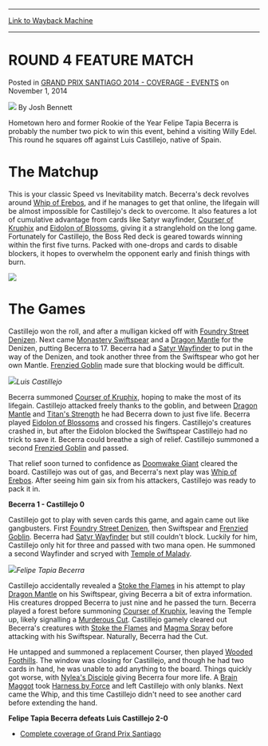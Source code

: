 
---
[Link to Wayback Machine](https://web.archive.org/web/20151029042346/http://magic.wizards.com/en/events/coverage/gpsan14/round-4-feature-match-2014-11-01)

[_metadata_:author]:- "Josh Bennett"
[_metadata_:description]:- "Hometown hero and former Rookie of the Year Felipe Tapia Becerra is probably the number two pick to win this event, behind a visiting Willy Edel. This round he squares off against Luis Castillejo, native of Spain."
[_metadata_:generator]:- "Drupal 7 (http://drupal.org)"
[_metadata_:node]:- "294361"
[_metadata_:publish_date]:- "2014-11-01"
[_metadata_:source]:- "div-main-content"
[_metadata_:title]:- "ROUND 4 FEATURE MATCH"
[_metadata_:wayback_capture_timestamp]:- "2015-10-29 04:23:46"
[_metadata_:wayback_raw_url]:- "https://web.archive.org/web/20151029042346id_/http://magic.wizards.com/en/events/coverage/gpsan14/round-4-feature-match-2014-11-01"
[_metadata_:wayback_url]:- "http://magic.wizards.com/en/events/coverage/gpsan14/round-4-feature-match-2014-11-01"
---


ROUND 4 FEATURE MATCH
=====================



 Posted in [GRAND PRIX SANTIAGO 2014 - COVERAGE - EVENTS](/en/events/coverage/gpsan14)
 on November 1, 2014 






![](https://media.magic.wizards.com/styles/auth_small/public/images/person/authorpic_joshbennett.jpg)
By Josh Bennett










Hometown hero and former Rookie of the Year Felipe Tapia Becerra is probably the number two pick to win this event, behind a visiting Willy Edel. This round he squares off against Luis Castillejo, native of Spain.


The Matchup
===========


This is your classic Speed vs Inevitability match. Becerra's deck revolves around [Whip of Erebos](http://gatherer.wizards.com/Pages/Card/Details.aspx?name=Whip+of+Erebos), and if he manages to get that online, the lifegain will be almost impossible for Castillejo's deck to overcome. It also features a lot of cumulative advantage from cards like Satyr wayfinder, [Courser of Kruphix](http://gatherer.wizards.com/Pages/Card/Details.aspx?name=Courser+of+Kruphix) and [Eidolon of Blossoms](http://gatherer.wizards.com/Pages/Card/Details.aspx?name=Eidolon+of+Blossoms), giving it a stranglehold on the long game. Fortunately for Castillejo, the Boss Red deck is geared towards winning within the first five turns. Packed with one-drops and cards to disable blockers, it hopes to overwhelm the opponent early and finish things with burn.


![](https://media.wizards.com/2014/events/gpsan14/Feature-Match-Area.jpg)

The Games
=========



Castillejo won the roll, and after a mulligan kicked off with [Foundry Street Denizen](http://gatherer.wizards.com/Pages/Card/Details.aspx?name=Foundry+Street+Denizen). Next came [Monastery Swiftspear](http://gatherer.wizards.com/Pages/Card/Details.aspx?name=Monastery+Swiftspear) and a [Dragon Mantle](http://gatherer.wizards.com/Pages/Card/Details.aspx?name=Dragon+Mantle) for the Denizen, putting Becerra to 17. Becerra had a [Satyr Wayfinder](http://gatherer.wizards.com/Pages/Card/Details.aspx?name=Satyr+Wayfinder) to put in the way of the Denizen, and took another three from the Swiftspear who got her own Mantle. [Frenzied Goblin](http://gatherer.wizards.com/Pages/Card/Details.aspx?name=Frenzied+Goblin) made sure that blocking would be difficult.


![](https://media.wizards.com/2014/events/gpsan14/Luis-Castillejo.jpg)*Luis Castillejo*




Becerra summoned [Courser of Kruphix](http://gatherer.wizards.com/Pages/Card/Details.aspx?name=Courser+of+Kruphix), hoping to make the most of its lifegain. Castillejo attacked freely thanks to the goblin, and between [Dragon Mantle](http://gatherer.wizards.com/Pages/Card/Details.aspx?name=Dragon+Mantle) and [Titan's Strength](http://gatherer.wizards.com/Pages/Card/Details.aspx?name=Titan%27s+Strength) he had Becerra down to just five life. Becerra played [Eidolon of Blossoms](http://gatherer.wizards.com/Pages/Card/Details.aspx?name=Eidolon+of+Blossoms) and crossed his fingers. Castillejo's creatures crashed in, but after the Eidolon blocked the Swiftspear Castillejo had no trick to save it. Becerra could breathe a sigh of relief. Castillejo summoned a second [Frenzied Goblin](http://gatherer.wizards.com/Pages/Card/Details.aspx?name=Frenzied+Goblin) and passed.



That relief soon turned to confidence as [Doomwake Giant](http://gatherer.wizards.com/Pages/Card/Details.aspx?name=Doomwake+Giant) cleared the board. Castillejo was out of gas, and Becerra's next play was [Whip of Erebos](http://gatherer.wizards.com/Pages/Card/Details.aspx?name=Whip+of+Erebos). After seeing him gain six from his attackers, Castillejo was ready to pack it in.


**Becerra 1 - Castillejo 0**


Castillejo got to play with seven cards this game, and again came out like gangbusters. First [Foundry Street Denizen](http://gatherer.wizards.com/Pages/Card/Details.aspx?name=Foundry+Street+Denizen), then Swiftspear and [Frenzied Goblin](http://gatherer.wizards.com/Pages/Card/Details.aspx?name=Frenzied+Goblin). Becerra had [Satyr Wayfinder](http://gatherer.wizards.com/Pages/Card/Details.aspx?name=Satyr+Wayfinder) but still couldn't block. Luckily for him, Castillejo only hit for three and passed with two mana open. He summoned a second Wayfinder and scryed with [Temple of Malady](http://gatherer.wizards.com/Pages/Card/Details.aspx?name=Temple+of+Malady).


![](https://media.wizards.com/2014/events/gpsan14/Becerra-opening-hand.jpg)*Felipe Tapia Becerra*




Castillejo accidentally revealed a [Stoke the Flames](http://gatherer.wizards.com/Pages/Card/Details.aspx?name=Stoke+the+Flames) in his attempt to play [Dragon Mantle](http://gatherer.wizards.com/Pages/Card/Details.aspx?name=Dragon+Mantle) on his Swiftspear, giving Becerra a bit of extra information. His creatures dropped Becerra to just nine and he passed the turn. Becerra played a forest before summoning [Courser of Kruphix](http://gatherer.wizards.com/Pages/Card/Details.aspx?name=Courser+of+Kruphix), leaving the Temple up, likely signalling a [Murderous Cut](http://gatherer.wizards.com/Pages/Card/Details.aspx?name=Murderous+Cut). Castillejo gamely cleared out Becerra's creatures with [Stoke the Flames](http://gatherer.wizards.com/Pages/Card/Details.aspx?name=Stoke+the+Flames) and [Magma Spray](http://gatherer.wizards.com/Pages/Card/Details.aspx?name=Magma+Spray) before attacking with his Swiftspear. Naturally, Becerra had the Cut.



He untapped and summoned a replacement Courser, then played [Wooded Foothills](http://gatherer.wizards.com/Pages/Card/Details.aspx?name=Wooded+Foothills). The window was closing for Castillejo, and though he had two cards in hand, he was unable to add anything to the board. Things quickly got worse, with [Nylea's Disciple](http://gatherer.wizards.com/Pages/Card/Details.aspx?name=Nylea%27s+Disciple) giving Becerra four more life. A [Brain Maggot](http://gatherer.wizards.com/Pages/Card/Details.aspx?name=Brain+Maggot) took [Harness by Force](http://gatherer.wizards.com/Pages/Card/Details.aspx?name=Harness+by+Force) and left Castillejo with only blanks. Next came the Whip, and this time Castillejo didn't need to see another card before extending the hand.


**Felipe Tapia Becerra defeats Luis Castillejo 2-0**



* [Complete coverage of Grand Prix Santiago](http://magic.wizards.com/en/events/coverage/gpsan14)

 




